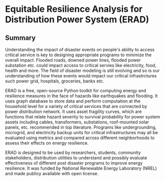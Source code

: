 # Equitable Resilience Analysis for Distribution Power System (ERAD)

## Summary 

Understanding the impact of disaster events on people's ability to access critical service is key to designing appropriate programs to minimize the overall impact. Flooded roads, downed power lines, flooded power substation etc. could impact access to critical servies like electricity, food, health and more. The field of disaster modeling is still evolving and so is our understanding of how these events would impact our critical infrastrctures such power grid, hospitals, groceries, banks etc.

ERAD is a free, open-source Python toolkit for computing energy and resilience measures in the face of hazards like earthquakes and flooding. It uses graph database to store data and perform computation at the household level for a variety of critical services that are connected by power distribution network. It uses asset fragility curves, which are functions that relate hazard severity to survival probability for power system assets including cables, transformers, substations, roof-mounted solar panels, etc. recommended in top literature. Programs like undergrounding, microgrid, and electricity backup units for critical infrastructures may all be evaluated using metrics and compared across different neighborhoods to assess their effects on energy resilience.

ERAD is designed to be used by researchers, students, community stakeholders, distribution utilities to understand and possibly evaluate effectiveness of different post disaster programs to improve energy resilience. It was funded by National Renewable Energy Laboratory (NREL) and made publicy available with open license.





